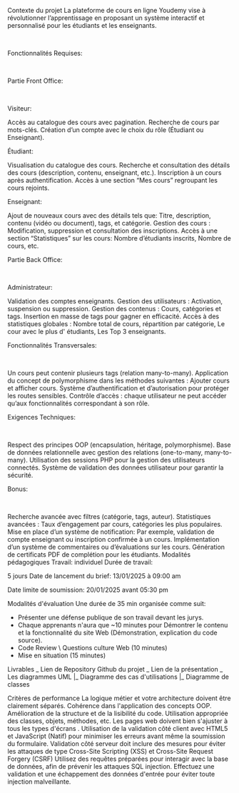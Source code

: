 Contexte du projet
La plateforme de cours en ligne Youdemy vise à révolutionner l’apprentissage en proposant un système interactif et personnalisé pour les étudiants et les enseignants.

​

Fonctionnalités Requises:

​

Partie Front Office:

​

Visiteur:

Accès au catalogue des cours avec pagination.
Recherche de cours par mots-clés.
Création d’un compte avec le choix du rôle (Étudiant ou Enseignant).
​

Étudiant:

Visualisation du catalogue des cours.
Recherche et consultation des détails des cours (description, contenu, enseignant, etc.).
Inscription à un cours après authentification.
Accès à une section “Mes cours” regroupant les cours rejoints.
​

Enseignant:

Ajout de nouveaux cours avec des détails tels que:
Titre, description, contenu (vidéo ou document), tags, et catégorie.
Gestion des cours :
Modification, suppression et consultation des inscriptions.
Accès à une section “Statistiques” sur les cours:
Nombre d’étudiants inscrits, Nombre de cours, etc.
​

Partie Back Office:

​

Administrateur:

Validation des comptes enseignants.
Gestion des utilisateurs :
Activation, suspension ou suppression.
Gestion des contenus :
Cours, catégories et tags.
Insertion en masse de tags pour gagner en efficacité.
Accès à des statistiques globales :
Nombre total de cours, répartition par catégorie, Le cour avec le plus d' étudiants, Les Top 3 enseignants.
​

Fonctionnalités Transversales:

​

Un cours peut contenir plusieurs tags (relation many-to-many).
Application du concept de polymorphisme dans les méthodes suivantes : Ajouter cours et afficher cours.
Système d’authentification et d’autorisation pour protéger les routes sensibles.
Contrôle d’accès : chaque utilisateur ne peut accéder qu’aux fonctionnalités correspondant à son rôle.
​

Exigences Techniques:

​

Respect des principes OOP (encapsulation, héritage, polymorphisme).
Base de données relationnelle avec gestion des relations (one-to-many, many-to-many).
Utilisation des sessions PHP pour la gestion des utilisateurs connectés.
Système de validation des données utilisateur pour garantir la sécurité.
​

Bonus:

​

Recherche avancée avec filtres (catégorie, tags, auteur).
Statistiques avancées :
Taux d’engagement par cours, catégories les plus populaires.
Mise en place d’un système de notification:
Par exemple, validation de compte enseignant ou inscription confirmée à un cours.
Implémentation d’un système de commentaires ou d’évaluations sur les cours.
Génération de certificats PDF de complétion pour les étudiants.
Modalités pédagogiques
Travail: individuel Durée de travail:

5 jours Date de lancement du brief: 13/01/2025 à 09:00 am

Date limite de soumission: 20/01/2025 avant 05:30 pm

Modalités d'évaluation
Une durée de 35 min organisée comme suit:
- Présenter une défense publique de son travail devant les jurys.
- Chaque apprenants n'aura que ~10 minutes pour Démontrer le contenu et la fonctionnalité du site Web (Démonstration, explication du code source).
- Code Review \ Questions culture Web (10 minutes)
- Mise en situation (15 minutes)

Livrables
_ Lien de Repository Github du projet 
_ Lien de la présentation
_ Les diagrammes UML
  |_ Diagramme des cas d'utilisations
  |_ Diagramme de classes

Critères de performance
La logique métier et votre architecture doivent être clairement séparés.
Cohérence dans l'application des concepts OOP.
Amélioration de la structure et de la lisibilité du code.
Utilisation appropriée des classes, objets, méthodes, etc.
Les pages web doivent bien s'ajuster à tous les types d'écrans .
Utilisation de la validation côté client avec HTML5 et JavaScript (Natif) pour minimiser les erreurs avant même la soumission du formulaire.
Validation côté serveur doit inclure des mesures pour éviter les attaques de type Cross-Site Scripting (XSS) et Cross-Site Request Forgery (CSRF)
Utilisez des requêtes préparées pour interagir avec la base de données, afin de prévenir les attaques SQL injection.
Effectuez une validation et une échappement des données d'entrée pour éviter toute injection malveillante.

